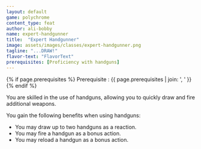 ```yaml
---
layout: default
game: polychrome
content_type: feat
author: ali-bobby
name: expert-handgunner
title:  "Expert Handgunner"
image: assets/images/classes/expert-handgunner.png
tagline: "...DRAW!"
flavor-text: "FlavorText"
prerequisites: [Proficiency with handguns]
---
```

{% if page.prerequisites %}
Prerequisite
: {{ page.prerequisites | join: ', ' }}
{% endif %}

You are skilled in the use of handguns, allowing you to quickly draw and fire additional weapons.

You gain the following benefits when using handguns:
- You may draw up to two handguns as a reaction.
- You may fire a handgun as a bonus action.
- You may reload a handgun as a bonus action.
